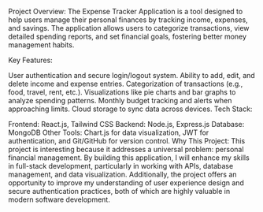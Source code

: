 Project Overview: The Expense Tracker Application is a tool designed to help users manage their personal finances by tracking income, expenses, and savings. The application allows users to categorize transactions, view detailed spending reports, and set financial goals, fostering better money management habits.

Key Features:

User authentication and secure login/logout system. Ability to add, edit, and delete income and expense entries. Categorization of transactions (e.g., food, travel, rent, etc.). Visualizations like pie charts and bar graphs to analyze spending patterns. Monthly budget tracking and alerts when approaching limits. Cloud storage to sync data across devices. Tech Stack:

Frontend: React.js, Tailwind CSS Backend: Node.js, Express.js Database: MongoDB Other Tools: Chart.js for data visualization, JWT for authentication, and Git/GitHub for version control. Why This Project: This project is interesting because it addresses a universal problem: personal financial management. By building this application, I will enhance my skills in full-stack development, particularly in working with APIs, database management, and data visualization. Additionally, the project offers an opportunity to improve my understanding of user experience design and secure authentication practices, both of which are highly valuable in modern software development.
